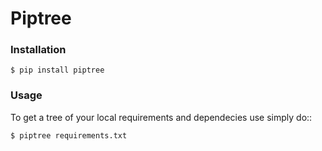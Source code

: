 # Piptree


### Installation

```shell
$ pip install piptree
```

### Usage


To get a tree of your local requirements and dependecies use simply do::

```shell
$ piptree requirements.txt
```